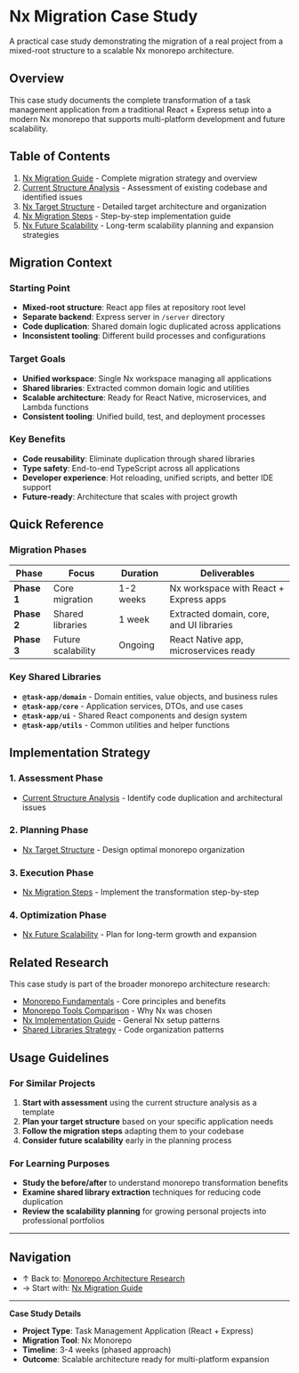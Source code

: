 # Nx Migration Case Study

A practical case study demonstrating the migration of a real project from a mixed-root structure to a scalable Nx monorepo architecture.

## Overview

This case study documents the complete transformation of a task management application from a traditional React + Express setup into a modern Nx monorepo that supports multi-platform development and future scalability.

## Table of Contents

1. [Nx Migration Guide](./nx-migration-guide.md) - Complete migration strategy and overview
2. [Current Structure Analysis](./current-structure-analysis.md) - Assessment of existing codebase and identified issues
3. [Nx Target Structure](./nx-target-structure.md) - Detailed target architecture and organization
4. [Nx Migration Steps](./nx-migration-steps.md) - Step-by-step implementation guide
5. [Nx Future Scalability](./nx-future-scalability.md) - Long-term scalability planning and expansion strategies

## Migration Context

### Starting Point
- **Mixed-root structure**: React app files at repository root level
- **Separate backend**: Express server in `/server` directory
- **Code duplication**: Shared domain logic duplicated across applications
- **Inconsistent tooling**: Different build processes and configurations

### Target Goals
- **Unified workspace**: Single Nx workspace managing all applications
- **Shared libraries**: Extracted common domain logic and utilities
- **Scalable architecture**: Ready for React Native, microservices, and Lambda functions
- **Consistent tooling**: Unified build, test, and deployment processes

### Key Benefits
- **Code reusability**: Eliminate duplication through shared libraries
- **Type safety**: End-to-end TypeScript across all applications
- **Developer experience**: Hot reloading, unified scripts, and better IDE support
- **Future-ready**: Architecture that scales with project growth

## Quick Reference

### Migration Phases

| Phase | Focus | Duration | Deliverables |
|-------|-------|----------|--------------|
| **Phase 1** | Core migration | 1-2 weeks | Nx workspace with React + Express apps |
| **Phase 2** | Shared libraries | 1 week | Extracted domain, core, and UI libraries |
| **Phase 3** | Future scalability | Ongoing | React Native app, microservices ready |

### Key Shared Libraries

- **`@task-app/domain`** - Domain entities, value objects, and business rules
- **`@task-app/core`** - Application services, DTOs, and use cases
- **`@task-app/ui`** - Shared React components and design system
- **`@task-app/utils`** - Common utilities and helper functions

## Implementation Strategy

### 1. Assessment Phase
- [Current Structure Analysis](./current-structure-analysis.md) - Identify code duplication and architectural issues

### 2. Planning Phase
- [Nx Target Structure](./nx-target-structure.md) - Design optimal monorepo organization

### 3. Execution Phase
- [Nx Migration Steps](./nx-migration-steps.md) - Implement the transformation step-by-step

### 4. Optimization Phase
- [Nx Future Scalability](./nx-future-scalability.md) - Plan for long-term growth and expansion

## Related Research

This case study is part of the broader monorepo architecture research:

- [Monorepo Fundamentals](../monorepo-fundamentals.md) - Core principles and benefits
- [Monorepo Tools Comparison](../monorepo-tools-comparison.md) - Why Nx was chosen
- [Nx Implementation Guide](../nx-implementation-guide.md) - General Nx setup patterns
- [Shared Libraries Strategy](../shared-libraries-strategy.md) - Code organization patterns

## Usage Guidelines

### For Similar Projects
1. **Start with assessment** using the current structure analysis as a template
2. **Plan your target structure** based on your specific application needs
3. **Follow the migration steps** adapting them to your codebase
4. **Consider future scalability** early in the planning process

### For Learning Purposes
- **Study the before/after** to understand monorepo transformation benefits
- **Examine shared library extraction** techniques for reducing code duplication
- **Review the scalability planning** for growing personal projects into professional portfolios

---

## Navigation

- ↑ Back to: [Monorepo Architecture Research](../README.md)
- → Start with: [Nx Migration Guide](./nx-migration-guide.md)

---

**Case Study Details**
- **Project Type**: Task Management Application (React + Express)
- **Migration Tool**: Nx Monorepo
- **Timeline**: 3-4 weeks (phased approach)
- **Outcome**: Scalable architecture ready for multi-platform expansion
